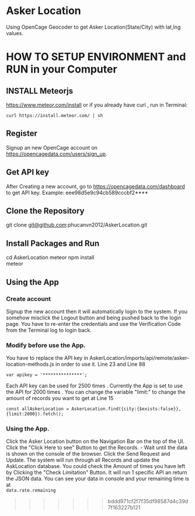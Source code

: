 # Asker Location
  Using OpenCage Geocoder to get Asker Location(State/City) with lat,lng values.

# HOW TO SETUP ENVIRONMENT and RUN in your Computer

## INSTALL Meteorjs
https://www.meteor.com/install
or if you already have curl , run in Terminal: 
```
curl https://install.meteor.com/ | sh
```

## Register
  Signup an new OpenCage account on https://opencagedata.com/users/sign_up.

## Get API key
  After Creating a new account, go to https://opencagedata.com/dashboard to get API key. 
    Example: eee98d5e9c94cb589cccbf2****

## Clone the Repository 
  git clone git@github.com:phucanvn2012/AskerLocation.git
  
## Install Packages and Run
  
  cd AskerLocation
  meteor npm install  
  meteor
  
  
## Using the App


### Create account
 
 Signup the new account then it will automatically login to the system.
 If you somehow misclick the Logout button and being pushed back to the login page.
 You have to re-enter the credentials and use the Verification Code from the Terminal log to login back.

### Modify before use the App.

  You have to replace the API key in AskerLocation/imports/api/remote/asker-location-methods.js in order to use it.
  Line 23 and Line 88
  ```
  var apikey = '***************';
  ```
  Each API key can be used for 2500 times . 
  Currently the App is set to use the API for 2000 times . You can change the variable "limit:" to change the amount of records you want to get at Line 15
  ```
  const allAskerLocation = AskerLocation.find({city:{$exists:false}},{limit:2000}).fetch();
  ```
  
  
### Using the App. 
  
   Click the Asker Location button on the Navigation Bar on the top of the UI.
   Click the "Click Here to see" Button to get the Records. 
    - Wait until the data is shown on the console of the browser.
   Click the Send Request and Update.
   The system will run through all Records and update the AskLocation database.
   You could check the Amount of times you have left by Clicking the "Check Limitation" Button.
   It will run 1 specific API an return the JSON data. You can see your data in console and your remaining time is at  
      ```data.rate.remaining```
   
>>>>>>> bddd971cf2f7f35df98587d4c39d7f163227b121
